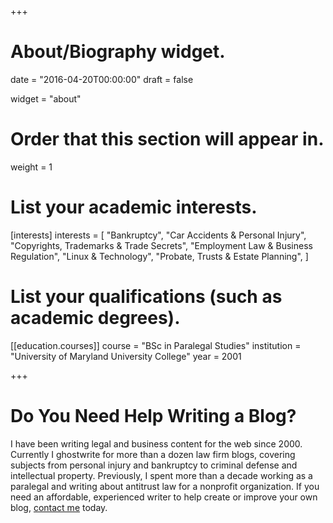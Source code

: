 +++
# About/Biography widget.

date = "2016-04-20T00:00:00"
draft = false

widget = "about"

# Order that this section will appear in.
weight = 1

# List your academic interests.
[interests]
  interests = [
    "Bankruptcy",
    "Car Accidents & Personal Injury",
    "Copyrights, Trademarks & Trade Secrets",
    "Employment Law & Business Regulation",
    "Linux & Technology",
    "Probate, Trusts & Estate Planning",
  ]

# List your qualifications (such as academic degrees).
[[education.courses]]
  course = "BSc in Paralegal Studies"
  institution = "University of Maryland University College"
  year = 2001

+++

# Do You Need Help Writing a Blog?

I have been writing legal and business content for the web since 2000. Currently I ghostwrite for more than a dozen law firm blogs, covering subjects from personal injury and bankruptcy to criminal defense and intellectual property. Previously, I spent more than a decade working as a paralegal and writing about antitrust law for a nonprofit organization. If you need an affordable, experienced writer to help create or improve your own blog, [contact me](https://skipoliva.com/#contact) today.
